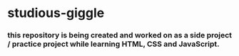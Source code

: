 # studious-giggle
### this repository is being created and worked on as a side project / practice project while learning HTML, CSS and JavaScript.
